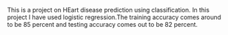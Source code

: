 This is a project on HEart disease prediction using classification. In this project I have used logistic regression.The training accuracy comes around to be 85 percent and testing accuracy comes out to be 82 percent.
